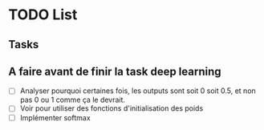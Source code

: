 # TODO List

## Tasks


## A faire avant de finir la task deep learning
- [ ] Analyser pourquoi certaines fois, les outputs sont soit 0 soit 0.5, et non pas 0 ou 1 comme ça le devrait.
- [ ] Voir pour utiliser des fonctions d'initialisation des poids
- [ ] Implémenter softmax